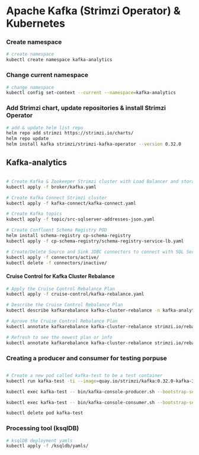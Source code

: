 # Apache Kafka (Strimzi Operator) & Kubernetes

### Create namespace
```sh
# create namespace
kubectl create namespace kafka-analytics
```

### Change current namespace
```sh
# change namespace
kubectl config set-context --current --namespace=kafka-analytics
```

### Add Strimzi chart, update repositories & install Strimzi Operator
```sh
# add & update helm list repo
helm repo add strimzi https://strimzi.io/charts/
helm repo update
helm install kafka strimzi/strimzi-kafka-operator --version 0.32.0
```

## Kafka-analytics
```sh

# Create Kafka & Zookeeper Strimzi cluster with Load Balancer and storage JBOD
kubectl apply -f broker/kafka.yaml

# Create Kafka Connect Strimzi cluster
kubectl apply -f kafka-connect/kafka-connect.yaml

# Create Kafka topics
kubectl apply -f topic/src-sqlserver-addresses-json.yaml

# Create Confluent Schema Registry POD
helm install schema-registry cp-schema-registry
kubectl apply -f cp-schema-registry/schema-registry-service-lb.yaml

# Create/Delete Source and Sink JDBC connectors to connect with SQL Server
kubectl apply -f connectors/active/
kubectl delete -f connectors/inactive/
```

#### Cruise Control for Kafka Cluster Rebalance
```sh
# Apply the Cruise Control Rebalance Plan
kubectl apply -f cruise-control/kafka-rebalance.yaml

# Describe the Cruise Control Rebalance Plan
kubectl describe kafkarebalance kafka-cluster-rebalance -n kafka-analytics

# Aprove the Cruise Control Rebalance Plan
kubectl annotate kafkarebalance kafka-cluster-rebalance strimzi.io/rebalance=approve -n kafka-analytics

# Refresh to see the newest plan or info
kubectl annotate kafkarebalance kafka-cluster-rebalance strimzi.io/rebalance=refresh -n kafka-analytics
```

### Creating a producer and consumer for testing porpuse
```sh

# Create a new pod called kafka-test to be a test container
kubectl run kafka-test -ti --image=quay.io/strimzi/kafka:0.32.0-kafka-3.3.1 --rm=true --restart=Never

kubectl exec kafka-test -- bin/kafka-console-producer.sh --bootstrap-server kafka-cluster-kafka-bootstrap:9092 --topic my-topic-test-json

kubectl exec kafka-test -- bin/kafka-console-consumer.sh --bootstrap-server kafka-cluster-kafka-bootstrap:9092 --topic my-topic-test-json --property print.timestamp=true --property print.key=true --from-beginning --max-messages 10

kubectl delete pod kafka-test
```

### Processing tool (ksqlDB)

```sh
# ksqlDB deployment yamls
kubectl apply -f /ksqldb/yamls/
```